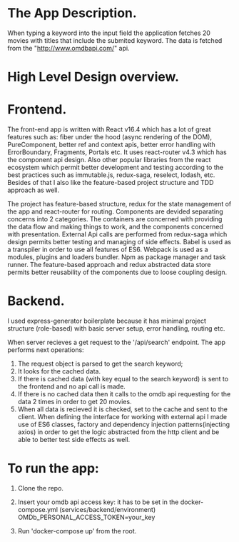 # The App Description.

When typing a keyword into the input field the application fetches 20 movies with titles that include the submited keyword. The data is fetched from the "http://www.omdbapi.com/" api.

# High Level Design overview.

# Frontend.

The front-end app is written with React v16.4 which has a lot of great features such as: fiber under the hood (async rendering of the DOM), PureComponent, better ref and context apis, better error handling with ErrorBoundary, Fragments, Portals etc. It uses react-router v4.3 which has the component api design. Also other popular libraries from the react ecosystem which permit better development and testing according to the best practices such as immutable.js, redux-saga, reselect, lodash, etc. Besides of that I also like the feature-based project structure and TDD approach as well.

The project has feature-based structure, redux for the state management of the app and react-router for routing. Components are devided separating concerns into 2 categories. The containers are concerned with providing the data flow and making things to work, and the components concerned with presentation. External Api calls are performed from redux-saga which design permits better testing and managing of side effects. 
Babel is used as a transpiler in order to use all features of ES6. Webpack is used as a modules, plugins and loaders bundler. Npm as package manager and task runner.
The feature-based approach and redux abstracted data store permits better reusability of the components due to loose coupling design. 

# Backend.

I used express-generator boilerplate because it has minimal project structure (role-based) with basic server setup, error handling, routing etc. 

When server recieves a get request to the '/api/search' endpoint. The app performs next operations: 
1. The request object is parsed to get the search keyword;
2. It looks for the cached data.
3. If there is cached data (with key equal to the search keyword) is sent to the frontend and no api call is made.
4. If there is no cached data then it calls to the omdb api requesting for the data 2 times in order to get 20 movies.
5. When all data is recieved it is checked, set to the cache and sent to the client.
When defining the interface for working with external api I made use of ES6 classes, factory and dependency injection patterns(injecting axios) in order to get the logic abstracted from the http client and be able to better test side effects as well.

# To run the app:

1. Clone the repo.

2. Insert your omdb api access key: 
    it has to be set in the docker-compose.yml (services/backend/environment) OMDb_PERSONAL_ACCESS_TOKEN=your_key

3. Run 'docker-compose up' from the root.
